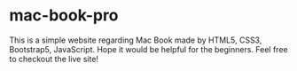 # mac-book-pro
This is a simple website regarding Mac Book made by HTML5, CSS3, Bootstrap5,  JavaScript. Hope it would be helpful for the beginners. Feel free to checkout the live site!
